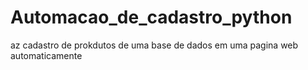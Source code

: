 # Automacao_de_cadastro_python
az cadastro de prokdutos de uma base de dados em uma pagina web automaticamente

